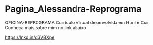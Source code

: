 # Pagina_Alessandra-Reprograma

OFICINA-REPROGRAMA
Currículo Virtual desenvolvido em Html e Css
Conheça mais sobre mim no link abaixo

https://lnkd.in/dGVBXpe
